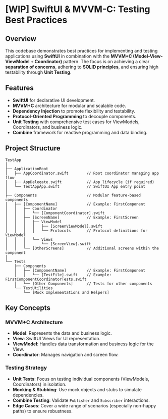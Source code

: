 # [WIP] SwiftUI & MVVM-C: Testing Best Practices

## Overview

This codebase demonstrates best practices for implementing and testing applications using **SwiftUI** in combination with the **MVVM+C (Model-View-ViewModel + Coordinator)** pattern. The focus is on achieving a clear **separation of concerns**, adhering to **SOLID principles**, and ensuring high testability through **Unit Testing**.

## Features

- **SwiftUI** for declarative UI development.
- **MVVM+C** architecture for modular and scalable code.
- **Dependency Injection** to promote flexibility and testability.
- **Protocol-Oriented Programming** to decouple components.
- **Unit Testing** with comprehensive test cases for ViewModels, Coordinators, and business logic.
- **Combine** framework for reactive programming and data binding.

## Project Structure

```plaintext
TestApp
│
├── ApplicationRoot
│   ├── AppCoordinator.swift        // Root coordinator managing app flow
│   ├── AppDelegate.swift           // App lifecycle (if required)
│   └── TestAppApp.swift            // SwiftUI App entry point
│
├── Components                      // Modular feature-based components
│   ├── [ComponentName]             // Example: FirstComponent
│   │   ├── Coordinator
│   │   │   └── [ComponentCoordinator].swift
│   │   ├── [ScreenName]            // Example: FirstScreen
│   │   │   ├── ViewModel
│   │   │   │   ├── [ScreenViewModel].swift
│   │   │   │   └── Protocols       // Protocol definitions for ViewModel
│   │   │   └── Views
│   │   │       └── [ScreenView].swift
│   │   └── [OtherScreens]          // Additional screens within the component
│
└── Tests
    ├── Components
    │   ├── [ComponentName]         // Example: FirstComponent
    │   │   └── [TestFile].swift    // Example: FirstComponentCoordinatorTests.swift
    │   └── [Other Components]      // Tests for other components
    └── TestUtilities
        └── [Mock Implementations and Helpers]
```

## Key Concepts

### MVVM+C Architecture

- **Model**: Represents the data and business logic.
- **View**: SwiftUI Views for UI representation.
- **ViewModel**: Handles data transformation and business logic for the View.
- **Coordinator**: Manages navigation and screen flow.

### Testing Strategy

- **Unit Tests**: Focus on testing individual components (ViewModels, Coordinators) in isolation.
- **Mocking & Stubbing**: Use mock objects and stubs to simulate dependencies.
- **Combine Testing**: Validate `Publisher` and `Subscriber` interactions.
- **Edge Cases**: Cover a wide range of scenarios (especially non-happy paths) to ensure robustness.
